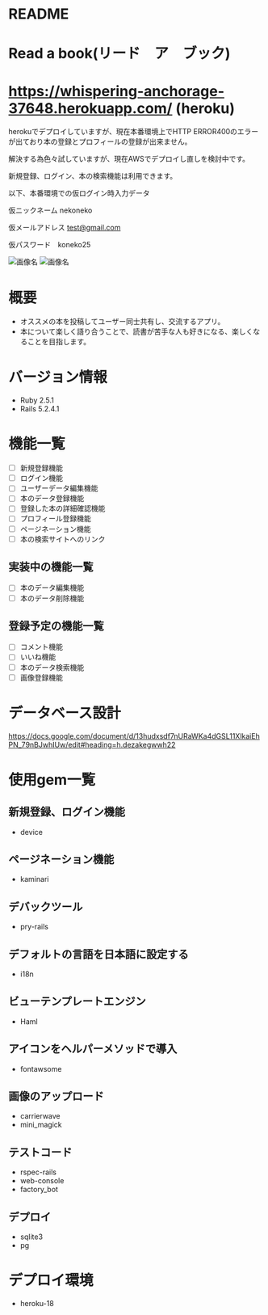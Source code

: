 # README

# Read a book(リード　ア　ブック)
# https://whispering-anchorage-37648.herokuapp.com/ (heroku)
herokuでデプロイしていますが、現在本番環境上でHTTP ERROR400のエラーが出ており本の登録とプロフィールの登録が出来ません。

解決する為色々試していますが、現在AWSでデプロイし直しを検討中です。

新規登録、ログイン、本の検索機能は利用できます。

以下、本番環境での仮ログイン時入力データ

仮ニックネーム nekoneko

仮メールアドレス test@gmail.com

仮パスワード　koneko25

![画像名](screencapture-localhost-3000-2021-03-17-23_57_17.png)
![画像名](screencapture-localhost-3000-books-new-2021-03-07-00_41_53.png)

# 概要
* オススメの本を投稿してユーザー同士共有し、交流するアプリ。
* 本について楽しく語り合うことで、読書が苦手な人も好きになる、楽しくなることを目指します。
# バージョン情報
* Ruby 2.5.1
* Rails 5.2.4.1
# 機能一覧

- [ ] 新規登録機能
- [ ] ログイン機能
- [ ] ユーザーデータ編集機能
- [ ] 本のデータ登録機能
- [ ] 登録した本の詳細確認機能
- [ ] プロフィール登録機能
- [ ] ページネーション機能
- [ ] 本の検索サイトへのリンク

## 実装中の機能一覧

- [ ] 本のデータ編集機能
- [ ] 本のデータ削除機能

## 登録予定の機能一覧

- [ ] コメント機能
- [ ] いいね機能
- [ ] 本のデータ検索機能
- [ ] 画像登録機能

# データベース設計
https://docs.google.com/document/d/13hudxsdf7nURaWKa4dGSL11XlkaiEhPN_79nBJwhIUw/edit#heading=h.dezakegwwh22

# 使用gem一覧
## 新規登録、ログイン機能
* device
## ページネーション機能
* kaminari
## デバックツール
* pry-rails
## デフォルトの言語を日本語に設定する
* i18n
## ビューテンプレートエンジン
*  Haml
## アイコンをヘルパーメソッドで導入
* fontawsome
## 画像のアップロード
* carrierwave
* mini_magick
## テストコード
* rspec-rails
* web-console
* factory_bot
## デプロイ
* sqlite3
* pg
# デプロイ環境
* heroku-18

